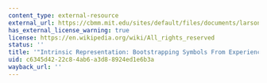 ```yaml
---
content_type: external-resource
external_url: https://cbmm.mit.edu/sites/default/files/documents/larson.pdf
has_external_license_warning: true
license: https://en.wikipedia.org/wiki/All_rights_reserved
status: ''
title: '"Intrinsic Representation: Bootstrapping Symbols From Experience" (PDF)'
uid: c6345d42-22c8-4ab6-a3d8-8924ed1e6b3a
wayback_url: ''
---
```

